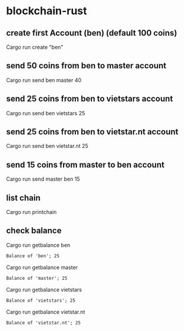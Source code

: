 # blockchain-rust

## create first Account (ben) (default 100 coins)
Cargo run create "ben" 

## send 50 coins from ben to master account
Cargo run send ben master 40

## send 25 coins from ben to vietstars account
Cargo run send ben vietstars 25

## send 25 coins from ben to vietstar.nt account
Cargo run send ben vietstar.nt 25

## send 15 coins from master to ben account
Cargo run send master ben 15

## list chain
Cargo run printchain 


## check balance
Cargo run getbalance ben
```cmd
Balance of 'ben'; 25 
```

Cargo run getbalance master
```cmd
Balance of 'master'; 25 
```

Cargo run getbalance vietstars
```cmd
Balance of 'vietstars'; 25 
```

Cargo run getbalance vietstar.nt
```cmd
Balance of 'vietstar.nt'; 25 
```
